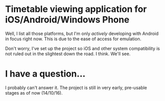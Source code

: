 # Timetable viewing application for iOS/Android/Windows Phone

Well, I list all those platforms, but I'm only *actively* developing with Android in focus right now. This is due to the ease of access for emulation.

Don't worry, I've set up the project so iOS and other system compatibility is not ruled out in the slightest down the road. I think. We'll see.

# I have a question...

I probably can't answer it. The project is still in very early, pre-usable stages as of now (14/10/16). 